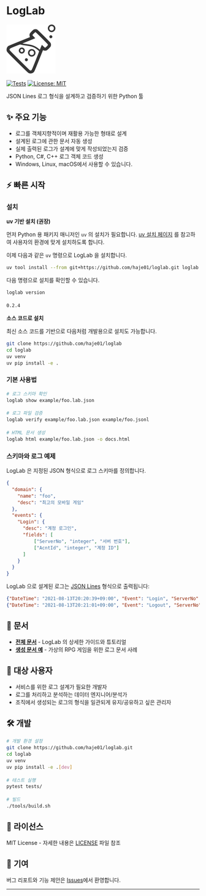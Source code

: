 # LogLab

<img src="docs/_static/loglab.png" width="128" height="128" />

[![Tests](https://github.com/haje01/loglab/actions/workflows/test.yml/badge.svg)](https://github.com/haje01/loglab/actions/workflows/test.yml)
[![License: MIT](https://img.shields.io/badge/License-MIT-yellow.svg)](https://opensource.org/licenses/MIT)

JSON Lines 로그 형식을 설계하고 검증하기 위한 Python 툴

## ✨ 주요 기능

- 로그를 객체지향적이며 재활용 가능한 형태로 설계
- 설계된 로그에 관한 문서 자동 생성
- 실제 출력된 로그가 설계에 맞게 작성되었는지 검증
- Python, C#, C++ 로그 객체 코드 생성
- Windows, Linux, macOS에서 사용할 수 있습니다.

## ⚡ 빠른 시작

### 설치

**uv 기반 설치 (권장)**

먼저 Python 용 패키지 매니저인 `uv` 의 설치가 필요합니다. [uv 설치 페이지](https://docs.astral.sh/uv/getting-started/installation>) 를 참고하여 사용자의 환경에 맞게 설치하도록 합니다.

이제 다음과 같은 `uv` 명령으로 LogLab 을 설치합니다.

```sh
uv tool install --from git+https://github.com/haje01/loglab.git loglab
```

다음 명령으로 설치를 확인할 수 있습니다.

```sh
loglab version

0.2.4
```

**소스 코드로 설치**

최신 소스 코드를 기반으로 다음처럼 개발용으로 설치도 가능합니다.

```bash
git clone https://github.com/haje01/loglab
cd loglab
uv venv
uv pip install -e .
```

### 기본 사용법

```bash
# 로그 스키마 확인
loglab show example/foo.lab.json

# 로그 파일 검증
loglab verify example/foo.lab.json example/foo.jsonl

# HTML 문서 생성
loglab html example/foo.lab.json -o docs.html
```

### 스키마와 로그 예제

LogLab 은 지정된 JSON 형식으로 로그 스키마를 정의합니다.

```json
{
  "domain": {
    "name": "foo",
    "desc": "최고의 모바일 게임"
  },
  "events": {
    "Login": {
      "desc": "계정 로그인",
      "fields": [
          ["ServerNo", "integer", "서버 번호"],
          ["AcntId", "integer", "계정 ID"]
      ]
    }
  }
}
```

LogLab 으로 설계된 로그는 [JSON Lines](https://jsonlines.org/) 형식으로 출력됩니다:

```json
{"DateTime": "2021-08-13T20:20:39+09:00", "Event": "Login", "ServerNo": 1, "AcntId": 1000}
{"DateTime": "2021-08-13T20:21:01+09:00", "Event": "Logout", "ServerNo": 1, "AcntId": 1000}
```

## 📖 문서

- **[전체 문서](https://loglab.readthedocs.io/)** - LogLab 의 상세한 가이드와 튜토리얼
- **[생성 문서 예](https://htmlpreview.github.io/?https://raw.githubusercontent.com/haje01/loglab/master/example/rpg.html)** - 가상의 RPG 게임을 위한 로그 문서 사례

## 🎯 대상 사용자

- 서비스를 위한 로그 설계가 필요한 개발자
- 로그를 처리하고 분석하는 데이터 엔지니어/분석가
- 조직에서 생성되는 로그의 형식을 일관되게 유지/공유하고 싶은 관리자

## 🛠 개발

```bash
# 개발 환경 설정
git clone https://github.com/haje01/loglab.git
cd loglab
uv venv
uv pip install -e .[dev]

# 테스트 실행
pytest tests/

# 빌드
./tools/build.sh
```

## 📄 라이선스

MIT License - 자세한 내용은 [LICENSE](LICENSE) 파일 참조

## 🤝 기여

버그 리포트와 기능 제안은 [Issues](https://github.com/haje01/loglab/issues)에서 환영합니다.

---

